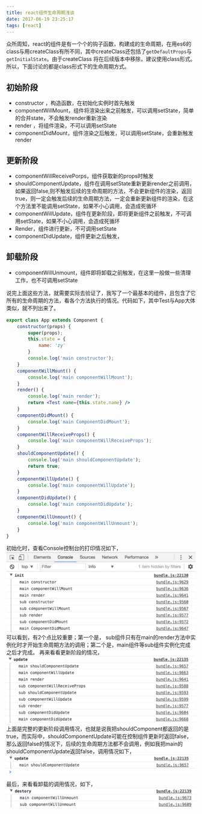 ```yaml
---
title: react组件生命周期浅谈
date: 2017-06-19 23:25:17
tags: [react]
---
```


众所周知，react的组件是有一个个的钩子函数，构建成的生命周期，在用es6的class与用createClass有所不同，其中createClass还包括了`getDefaultProps`与`getInitialState`。由于createClass 将在后续版本中移除，建议使用class形式。所以，下面讨论的都是class形式下的生命周期方式。

## 初始阶段
*   constructor ，构造函数，在初始化实例时首先触发
*   componentWillMount，组件将渲染出来之前触发，可以调用setState，简单的合并state，不会触发render重新渲染
*   render ，将组件渲染，不可以调用setState
*   componentDidMount，组件渲染之后触发，可以调用setState，会重新触发render

<!--more-->
## 更新阶段
*   componentWillReceivePorps，组件获取新的props时触发
*   shouldComponentUpdate，组件在调用setState重新更新render之前调用，如果返回false,则不触发后续的生命周期的方法，不会更新组件的渲染，返回true，则一定会触发后续的生命周期方法，一定会重新更新组件的渲染，在这个方法里不能调用setState，如果不小心调用，会造成死循环
*   componentWillUpdate，组件在更新阶段，即将更新组件之前触发，不可调用setState，如果不小心调用，会造成死循环
*   Render，组件进行更新，不可调用setState
*   componentDidUpdate，组件更新之后触发，

## 卸载阶段
*   componentWillUnmount，组件即将卸载之前触发，在这里一般做一些清理工作，也不可调用setState


说完上面这些方法，就需要实际去验证了，我写了一个最基本的组件，且包含了它所有的生命周期的方法，看各个方法执行的情况。代码如下，其中Test与App大体类似，就不列出来了。

````jsx
export class App extends Component {
    constructor(props) {
        super(props);
        this.state = {
            name: 'zy'
        }
        console.log('main constructor');
    }
    componentWillMount() {
        console.log('main componentWillMount');
    }
    render() {
        console.log('main render');
        return <Test name={this.state.name} />
    }
    componentDidMount() {
        console.log('main ComponentDidMount');
    }
    componentWillReceiveProps() {
        console.log('main componentWillReceiveProps');
    }
    shouldComponentUpdate() {
        console.log('main shouldComponentUpdate');
        return true;
    }
    componentWillUpdate() {
        console.log('main componentWillUpdate');
    }
    componentDidUpdate() {
        console.log('main componentDidUpdate');
    }
    componentWillUnmount() {
        console.log('main componentWillUnmount');
    }
}
````

初始化时，查看Console控制台的打印情况如下，
![react初始化](./react_init.png)
可以看到，有2个点比较重要；第一个是， sub组件只有在main的render方法中实例化时才开始生命周期方法的调用；第二个是，main组件等sub组件实例化完成之后才完成。
再来看看更新阶段的情况，
![react更新阶段](./react_update.png)
上面是完整的更新阶段调用情况，也就是说我把shouldComponent都返回的是true，而实际中，shouldComponentUpdate可能在控制组件更新时返回false，那么返回false的情况下，后续的生命周期方法都不会调用，例如我把main的shouldComponentUpdate返回false，调用情况如下，
![react更新](./react_update_false.png)

最后，来看看卸载的调用情况，如下，
![react卸载](./react_destory.png)

